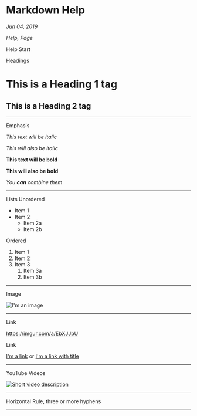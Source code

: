# Markdown Help

*Jun 04, 2019*

*Help, Page*

Help Start

Headings

# This is a Heading 1 tag
## This is a Heading 2 tag
---
Emphasis

*This text will be italic*

_This will also be italic_

**This text will be bold**

__This will also be bold__

_You **can** combine them_

---

Lists
Unordered

* Item 1
* Item 2
  * Item 2a
  * Item 2b

Ordered

1. Item 1
1. Item 2
1. Item 3
   1. Item 3a
   1. Item 3b
   
---

Image

![I'm an image](https://kayakfriendly.com/img/12.jpg)

---

Link

https://imgur.com/a/EbXJJbU

Link

[I'm a link](https://imgur.com/a/EbXJJbU)
or
[I'm a link with title](https://www.google.com "Google's Homepage")

---

YouTube Videos

[![Short video description](http://img.youtube.com/vi/V29U8BCbzkg/0.jpg)](http://www.youtube.com/watch?v=V29U8BCbzkg)

---

Horizontal Rule, three or more hyphens

---
